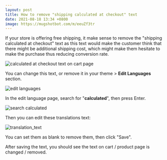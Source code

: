 ```yaml
---
layout: post
title: How to remove "shipping calculated at checkout" text
date: 2021-08-18 13:34 +0800
image: https://mugshotbot.com/m/eeuZf3tr
---
```


If your store is offering free shipping, it make sense to remove the "shipping calculated at checkout" text as this text would make the customer think that there might be additional shipping cost, which might make them hesitate to make the purchase thus reducing conversion rate.

![calculated at checkout text on cart page](https://img.yagisoftware.com/9-remove-shipping-calculated-at-checkout-text/calculated_text.png)

You can change this text, or remove it in your theme > **Edit Languages** section.

![edit languages](https://img.yagisoftware.com/9-remove-shipping-calculated-at-checkout-text/edit_languages.png)

In the edit language page, search for "**calculated**", then press Enter.

![search calculated](https://img.yagisoftware.com/9-remove-shipping-calculated-at-checkout-text/search_calculated.png)

Then you can edit these translations text: 

![translation_text](https://img.yagisoftware.com/9-remove-shipping-calculated-at-checkout-text/translations.png)

You can set them as blank to remove them, then click "Save".

After saving the text, you should see the text on cart / product page is changed / removed.
